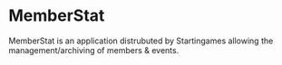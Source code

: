 # MemberStat
MemberStat is an application distrubuted by Startingames allowing the management/archiving of members &amp; events.
